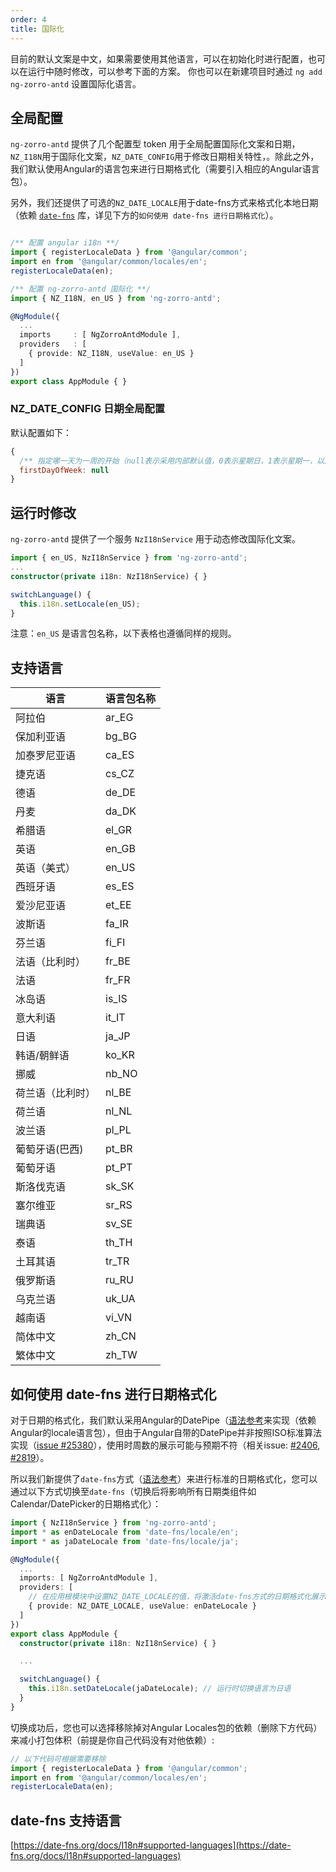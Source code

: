 ```yaml
---
order: 4
title: 国际化
---
```


目前的默认文案是中文，如果需要使用其他语言，可以在初始化时进行配置，也可以在运行中随时修改，可以参考下面的方案。
你也可以在新建项目时通过 `ng add ng-zorro-antd` 设置国际化语言。

## 全局配置

`ng-zorro-antd` 提供了几个配置型 token 用于全局配置国际化文案和日期，`NZ_I18N`用于国际化文案，`NZ_DATE_CONFIG`用于修改日期相关特性，。除此之外，我们默认使用Angular的语言包来进行日期格式化（需要引入相应的Angular语言包）。

另外，我们还提供了可选的`NZ_DATE_LOCALE`用于date-fns方式来格式化本地日期（依赖 [`date-fns`](https://date-fns.org/docs/I18n) 库，详见下方的`如何使用 date-fns 进行日期格式化`）。

```typescript

/** 配置 angular i18n **/	
import { registerLocaleData } from '@angular/common';
import en from '@angular/common/locales/en';
registerLocaleData(en);

/** 配置 ng-zorro-antd 国际化 **/
import { NZ_I18N, en_US } from 'ng-zorro-antd';

@NgModule({
  ...
  imports     : [ NgZorroAntdModule ],
  providers   : [
    { provide: NZ_I18N, useValue: en_US }
  ]
})
export class AppModule { }

```

### NZ_DATE_CONFIG 日期全局配置

默认配置如下：
```js
{
  /** 指定哪一天为一周的开始（null表示采用内部默认值，0表示星期日，1表示星期一，以此类推） */
  firstDayOfWeek: null
}
```

## 运行时修改

`ng-zorro-antd` 提供了一个服务 `NzI18nService` 用于动态修改国际化文案。

```typescript
import { en_US, NzI18nService } from 'ng-zorro-antd';
...
constructor(private i18n: NzI18nService) { }

switchLanguage() {
  this.i18n.setLocale(en_US);
}

```

注意：`en_US` 是语言包名称，以下表格也遵循同样的规则。


## 支持语言

|语言|语言包名称|
|---|---|
|阿拉伯|ar_EG|
|保加利亚语|bg_BG|
|加泰罗尼亚语|ca_ES|
|捷克语|cs_CZ|
|德语|de_DE|
|丹麦|da_DK|
|希腊语|el_GR|
|英语|en_GB|
|英语（美式）|en_US|
|西班牙语|es_ES|
|爱沙尼亚语|et_EE|
|波斯语|fa_IR|
|芬兰语|fi_FI|
|法语（比利时）|fr_BE|
|法语|fr_FR|
|冰岛语|is_IS|
|意大利语|it_IT|
|日语|ja_JP|
|韩语/朝鲜语|ko_KR|
|挪威|nb_NO|
|荷兰语（比利时）|nl_BE|
|荷兰语|nl_NL|
|波兰语|pl_PL|
|葡萄牙语(巴西)|pt_BR|
|葡萄牙语|pt_PT|
|斯洛伐克语|sk_SK|
|塞尔维亚|sr_RS|
|瑞典语|sv_SE|
|泰语|th_TH|
|土耳其语|tr_TR|
|俄罗斯语|ru_RU|
|乌克兰语|uk_UA|
|越南语|vi_VN|
|简体中文|zh_CN|
|繁体中文|zh_TW|

## 如何使用 date-fns 进行日期格式化

对于日期的格式化，我们默认采用Angular的DatePipe（[语法参考](https://angular.io/api/common/DatePipe)来实现（依赖Angular的locale语言包），但由于Angular自带的DatePipe并非按照ISO标准算法实现（[issue #25380](https://github.com/angular/angular/issues/25380)），使用时周数的展示可能与预期不符（相关issue: [#2406](https://github.com/NG-ZORRO/ng-zorro-antd/issues/2406), [#2819](https://github.com/NG-ZORRO/ng-zorro-antd/issues/2819)）。

所以我们新提供了`date-fns`方式（[语法参考](https://date-fns.org/docs/format#description)）来进行标准的日期格式化，您可以通过以下方式切换至`date-fns`（切换后将影响所有日期类组件如Calendar/DatePicker的日期格式化）：
```typescript
import { NzI18nService } from 'ng-zorro-antd';
import * as enDateLocale from 'date-fns/locale/en';
import * as jaDateLocale from 'date-fns/locale/ja';

@NgModule({
  ...
  imports: [ NgZorroAntdModule ],
  providers: [
    // 在应用根模块中设置NZ_DATE_LOCALE的值，将激活date-fns方式的日期格式化展示
    { provide: NZ_DATE_LOCALE, useValue: enDateLocale }
  ]
})
export class AppModule {
  constructor(private i18n: NzI18nService) { }

  ...

  switchLanguage() {
    this.i18n.setDateLocale(jaDateLocale); // 运行时切换语言为日语
  }
}
```

切换成功后，您也可以选择移除掉对Angular Locales包的依赖（删除下方代码）来减小打包体积（前提是你自己代码没有对他依赖）:
```ts
// 以下代码可根据需要移除
import { registerLocaleData } from '@angular/common';
import en from '@angular/common/locales/en';
registerLocaleData(en);
```

## date-fns 支持语言

[https://date-fns.org/docs/I18n#supported-languages](https://date-fns.org/docs/I18n#supported-languages)